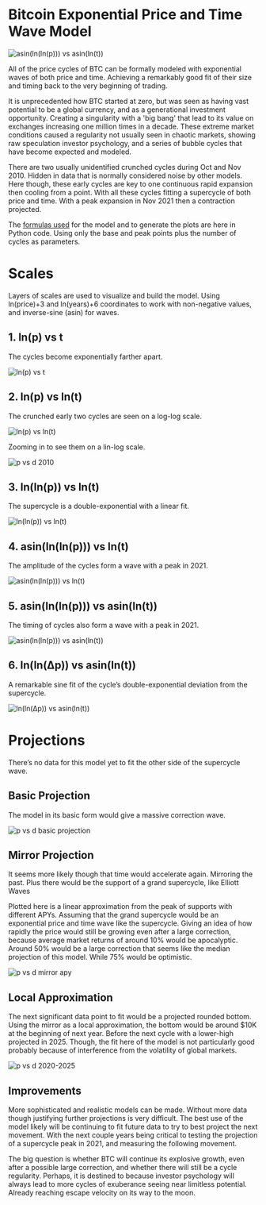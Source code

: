 # Bitcoin Exponential Price and Time Wave Model

![asin(ln(ln(p))) vs asin(ln(t))](plot/scale/5.%20asin%28ln%28ln%28p%29%29%29%20vs%20asin%28ln%28t%29%29%20%5Bpreview%5D.png)

All of the price cycles of BTC can be formally modeled with exponential waves of both price and time. Achieving a remarkably good fit of their size and timing back to the very beginning of trading.

It is unprecedented how BTC started at zero, but was seen as having vast potential to be a global currency, and as a generational investment opportunity. Creating a singularity with a 'big bang' that lead to its value on exchanges increasing one million times in a decade. These extreme market conditions caused a regularity not usually seen in chaotic markets, showing raw speculation investor psychology, and a series of bubble cycles that have become expected and modeled.

There are two usually unidentified crunched cycles during Oct and Nov 2010. Hidden in data that is normally considered noise by other models. Here though, these early cycles are key to one continuous rapid expansion then cooling from a point. With all these cycles fitting a supercycle of both price and time. With a peak expansion in Nov 2021 then a contraction projected.

The [formulas used](src/model.py) for the model and to generate the plots are here in Python code. Using only the base and peak points plus the number of cycles as parameters.

# Scales

Layers of scales are used to visualize and build the model. Using ln(price)+3 and ln(years)+6 coordinates to work with non-negative values, and inverse-sine (asin) for waves.

## 1. ln(p) vs t

The cycles become exponentially farther apart.

![ln(p) vs t](plot/scale/1.%20ln%28p%29%20vs%20t.png)

## 2. ln(p) vs ln(t)

The crunched early two cycles are seen on a log-log scale.

![ln(p) vs ln(t)](plot/scale/2.%20ln%28p%29%20vs%20ln%28t%29.png)

Zooming in to see them on a lin-log scale.

![p vs d 2010](plot/zoom/p%20vs%20d%20%5B2010%5D.png)

## 3. ln(ln(p)) vs ln(t)

The supercycle is a double-exponential with a linear fit.

![ln(ln(p)) vs ln(t)](plot/scale/3.%20ln%28ln%28p%29%29%20vs%20ln%28t%29.png)

## 4. asin(ln(ln(p))) vs ln(t)

The amplitude of the cycles form a wave with a peak in 2021.

![asin(ln(ln(p))) vs ln(t)](plot/scale/4.%20asin%28ln%28ln%28p%29%29%29%20vs%20ln%28t%29.png)

## 5. asin(ln(ln(p))) vs asin(ln(t))

The timing of cycles also form a wave with a peak in 2021.

![asin(ln(ln(p))) vs asin(ln(t))](plot/scale/5.%20asin%28ln%28ln%28p%29%29%29%20vs%20asin%28ln%28t%29%29.png)

## 6. ln(ln(Δp)) vs asin(ln(t))

A remarkable sine fit of the cycle’s double-exponential deviation from the supercycle.

![ln(ln(Δp)) vs asin(ln(t))](plot/scale/6c.%20ln%28ln%28dp%29%29%20vs%20asin%28ln%28t%29%29.png)

# Projections

There’s no data for this model yet to fit the other side of the supercycle wave.

## Basic Projection

The model in its basic form would give a massive correction wave.

![p vs d basic projection](plot/future/p%20vs%20d%20%5Bbasic%5D.png)

## Mirror Projection

It seems more likely though that time would accelerate again. Mirroring the past. Plus there would be the support of a grand supercycle, like Elliott Waves

Plotted here is a linear approximation from the peak of supports with different APYs. Assuming that the grand supercycle would be an exponential price and time wave like the supercycle. Giving an idea of how rapidly the price would still be growing even after a large correction, because average market returns of around 10% would be apocalyptic. Around 50% would be a large correction that seems like the median projection of this model. While 75% would be optimistic.

![p vs d mirror apy](plot/future/p%20vs%20d%20%5Bmirror%20apy%5D.png)

## Local Approximation

The next significant data point to fit would be a projected rounded bottom. Using the mirror as a local approximation, the bottom would be around $10K at the beginning of next year. Before the next cycle with a lower-high projected in 2025. Though, the fit here of the model is not particularly good probably because of interference from the volatility of global markets.

![p vs d 2020-2025](plot/zoom/p%20vs%20d%20%5B2020-2025%5D.png)

## Improvements

More sophisticated and realistic models can be made. Without more data though justifying further projections is very difficult. The best use of the model likely will be continuing to fit future data to try to best project the next movement. With the next couple years being critical to testing the projection of a supercycle peak in 2021, and measuring the following movement.

The big question is whether BTC will continue its explosive growth, even after a possible large correction, and whether there will still be a cycle regularity. Perhaps, it is destined to because investor psychology will always lead to more cycles of exuberance seeing near limitless potential. Already reaching escape velocity on its way to the moon.

